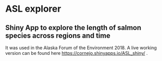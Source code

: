 # ASL explorer
## Shiny App to explore the length of salmon species across regions and time

It was used in the Alaska Forum of the Environment 2018. A live working version can be found here https://cornejo.shinyapps.io/ASL_shiny/ .
